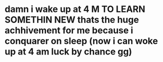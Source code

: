 # damn i wake up at 4 M TO LEARN SOMETHIN NEW thats the huge achhivement for me because i conquarer on sleep (now i can woke up at 4 am luck by chance gg)